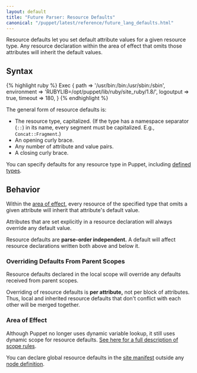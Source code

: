 ```yaml
---
layout: default
title: "Future Parser: Resource Defaults"
canonical: "/puppet/latest/reference/future_lang_defaults.html"
---
```


[sitemanifest]: ./dirs_manifest.html
[dynamic_scope]: ./future_lang_scope.html#scope-lookup-rules
[resource]: ./future_lang_resources.html
[definedtypes]: ./future_lang_defined_types.html
[node]: ./future_lang_node_definitions.html

Resource defaults let you set default attribute values for a given resource type. Any resource declaration within the area of effect that omits those attributes will inherit the default values.

Syntax
-----

{% highlight ruby %}
    Exec {
      path        => '/usr/bin:/bin:/usr/sbin:/sbin',
      environment => 'RUBYLIB=/opt/puppet/lib/ruby/site_ruby/1.8/',
      logoutput   => true,
      timeout     => 180,
    }
{% endhighlight %}

The general form of resource defaults is:

* The resource type, capitalized. (If the type has a namespace separator (`::`) in its name, every segment must be capitalized. E.g., `Concat::Fragment`.)
* An opening curly brace.
* Any number of attribute and value pairs.
* A closing curly brace.

You can specify defaults for any resource type in Puppet, including [defined types][definedtypes].

Behavior
-----

Within the [area of effect](#area-of-effect), every resource of the specified type that omits a given attribute will inherit that attribute's default value.

Attributes that are set explicitly in a resource declaration will always override any default value.

Resource defaults are **parse-order independent.** A default will affect resource declarations written both above and below it.

### Overriding Defaults From Parent Scopes

Resource defaults declared in the local scope will override any defaults received from parent scopes.

Overriding of resource defaults is **per attribute,** not per block of attributes. Thus, local and inherited resource defaults that don't conflict with each other will be merged together.

### Area of Effect

Although Puppet no longer uses dynamic variable lookup, it still uses dynamic scope for resource defaults. [See here for a full description of scope rules][dynamic_scope].

You can declare global resource defaults in the [site manifest][sitemanifest] outside any [node definition][node].


